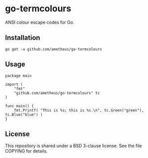go-termcolours
==============

ANSI colour escape codes for Go.

Installation
------------

```
go get -u github.com/ametheus/go-termcolours
```

Usage
-----

```golang
package main

import (
	"fmt"
	"github.com/ametheus/go-termcolours" tc
)

func main() {
	fmt.Printf( "This is %s; this is %s.\n", tc.Green("green"), tc.Blue("blue") )
}
```

License
-------

This repository is shared under a BSD 3-clause license. See the file COPYING for details.
